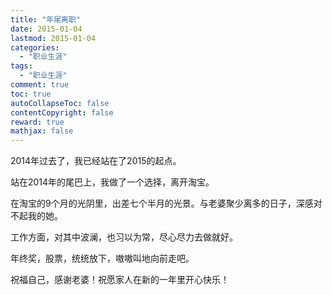 ```yaml
---
title: "年尾离职"
date: 2015-01-04
lastmod: 2015-01-04
categories:
  - "职业生涯"
tags:
  - "职业生涯"
comment: true
toc: true
autoCollapseToc: false
contentCopyright: false
reward: true
mathjax: false
---
```


2014年过去了，我已经站在了2015的起点。

站在2014年的尾巴上，我做了一个选择，离开淘宝。


在淘宝的9个月的光阴里，出差七个半月的光景。与老婆聚少离多的日子，深感对不起我的她。

工作方面，对其中波澜，也习以为常，尽心尽力去做就好。

年终奖，股票，统统放下，嗷嗷叫地向前走吧。

祝福自己，感谢老婆！祝愿家人在新的一年里开心快乐！




